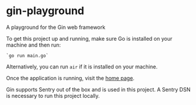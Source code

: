 # gin-playground

A playground for the Gin web framework

To get this project up and running, make sure Go is installed on your machine and then run:

    `go run main.go`

Alternatively, you can run `air` if it is installed on your machine.

Once the application is running, visit the [home page](http://localhost:8080).

Gin supports Sentry out of the box and is used in this project. A Sentry DSN is necessary to run this project locally.
